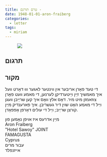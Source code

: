 ```yaml
---
title: טרם תורגם - 
date: 1948-01-01-aron-fraiberg
categories:
  - letter
tags:
  - miriam
---
```


<figure class="half">
    <a  href="/pupko-papers/assets/images/1948-01-01-aron-fraiberg.jpg">
    <img src="/pupko-papers/assets/images/1948-01-01-aron-fraiberg.jpg"></a>
</figure>

## תרגום

## מקור

די טעד פאָרן אריבער אין ווינטער לאגער וווּ דאָרט וועל  
איך מאמשיך זיַין ויַיטערדיקן לערנען, די מאמע וועט פאָרן  
צוזאמזן מיט מיר. דאָס אלץ וואָס איך קען שריַיבן וועגן  
ויַיל די מאמע האָט שוין דיר געשריבן. איך פארענדיק מיַין  
קורצן שריַיב; ויַיל די עולים דאָרפן אָפפאָדן.

מיַין אדרעס איז אויפן נאָמען פון  
Aron Fraiberg  
"Hotel Sawoy" JOINT  
FAMAGUSTA  
Cyprus  
עבור מרים  
אייזנפלד
